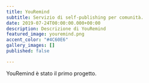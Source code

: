 ```yaml
---
title: YouRemind
subtitle: Servizio di self-publishing per comunità.
date: 2019-07-24T00:00:00.000+00:00
description: Descrizione di YouRemind
featured_image: youremind.png
accent_color: "#4C60E6"
gallery_images: []
published: false

---
```

YouRemind è stato il primo progetto.